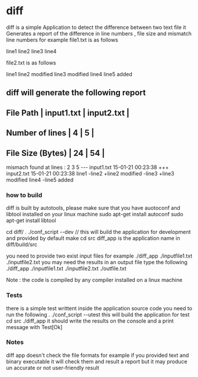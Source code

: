 # diff
diff is a simple Application to detect the difference between two text file
it Generates a report of the difference in line numbers , file size and mismatch line numbers
for example
file1.txt is as follows

line1
line2
line3
line4

file2.txt is as follows

line1
line2 modified
line3 modified
line4
line5 added

diff will generate the following report
-------------------------------------------------------------------------------------------------------
File Path            | input1.txt                               | input2.txt                          |
-------------------------------------------------------------------------------------------------------
Number of lines      | 4                                        | 5                                    |
--------------------------------------------------------------------------------------------------------
File Size (Bytes)    | 24                                       | 54                                   |
--------------------------------------------------------------------------------------------------------
mismach found at lines : 2 3 5 
--- input1.txt 15-01-21 00:23:38
+++ input2.txt 15-01-21 00:23:38
line1
-line2
+line2 modified
-line3
+line3 modified
line4
-line5 added

### how to build
diff is built by autotools, please make sure that you have
auotoconf and libtool installed on your linux machine
sudo apt-get install autoconf
sudo apt-get install libtool

cd diff/
. ./conf_script --dev  // this will build the application for development and provided by default
make
cd src
diff_app is the application name in diff/build/src

you need to provide two exist input files
for example
./diff_app ./inputfile1.txt ./inputfile2.txt
you may need the results in an output file type the following
./diff_app ./inputfile1.txt ./inputfile2.txt ./outfile.txt

Note : the code is compiled by any compiler installed on a linux machine

### Tests
there is a simple test writtent inside the application source code
you need to run the following
. ./conf_script --utest
this will build the application for test
cd src
./diff_app
it should write the results on the console and a print message with Test[Ok]

### Notes
diff app doesn't check the file formats for example if you provided text and binary executable it will check them and result a report but it may produce un accurate or not user-friendly result